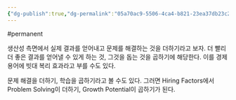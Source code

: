 ```yaml
---
{"dg-publish":true,"dg-permalink":"05a70ac9-5506-4ca4-b821-23ea37db23c2","permalink":"/05a70ac9-5506-4ca4-b821-23ea37db23c2/","dgHomeLink":true,"dgPassFrontmatter":false}
---
```


#permanent 

생산성 측면에서 실제 결과를 얻어내고 문제를 해결하는 것을 더하기라고 보자. 더 빨리 더 좋은 결과를 얻어낼 수 있게 하는 것, 그것을 돕는 것을 곱하기에 해당한다. 이를 경제 용어에 빗대 복리 효과라고 부를 수도 있다.

문제 해결을 더하기, 학습을 곱하기라고 볼 수도 있다. 그러면 Hiring Factors에서 Problem Solving이 더하기, Growth Potential이 곱하기가 된다.